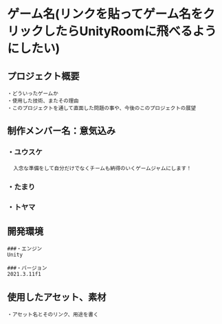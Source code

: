 # ゲーム名(リンクを貼ってゲーム名をクリックしたらUnityRoomに飛べるようにしたい)

## プロジェクト概要
    ・どういったゲームか
    ・使用した技術、またその理由
    ・このプロジェクトを通して直面した問題の事や、今後のこのプロジェクトの展望

## 制作メンバー名：意気込み
### ・**ユウスケ**
      入念な準備をして自分だけでなくチームも納得のいくゲームジャムにします！
      
### ・**たまり**
      

### ・**トヤマ**
      
## 開発環境
    ###・エンジン
    Unity
    
    ###・バージョン
    2021.3.11f1
    
## 使用したアセット、素材
    ・アセット名とそのリンク、用途を書く
